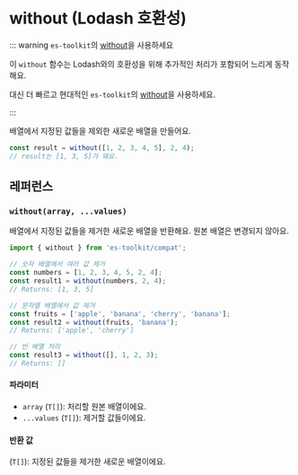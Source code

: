 # without (Lodash 호환성)

::: warning `es-toolkit`의 [without](../../array/without.md)을 사용하세요

이 `without` 함수는 Lodash와의 호환성을 위해 추가적인 처리가 포함되어 느리게 동작해요.

대신 더 빠르고 현대적인 `es-toolkit`의 [without](../../array/without.md)을 사용하세요.

:::

배열에서 지정된 값들을 제외한 새로운 배열을 만들어요.

```typescript
const result = without([1, 2, 3, 4, 5], 2, 4);
// result는 [1, 3, 5]가 돼요.
```

## 레퍼런스

### `without(array, ...values)`

배열에서 지정된 값들을 제거한 새로운 배열을 반환해요. 원본 배열은 변경되지 않아요.

```typescript
import { without } from 'es-toolkit/compat';

// 숫자 배열에서 여러 값 제거
const numbers = [1, 2, 3, 4, 5, 2, 4];
const result1 = without(numbers, 2, 4);
// Returns: [1, 3, 5]

// 문자열 배열에서 값 제거
const fruits = ['apple', 'banana', 'cherry', 'banana'];
const result2 = without(fruits, 'banana');
// Returns: ['apple', 'cherry']

// 빈 배열 처리
const result3 = without([], 1, 2, 3);
// Returns: []
```

#### 파라미터

- `array` (`T[]`): 처리할 원본 배열이에요.
- `...values` (`T[]`): 제거할 값들이에요.

#### 반환 값

(`T[]`): 지정된 값들을 제거한 새로운 배열이에요.
